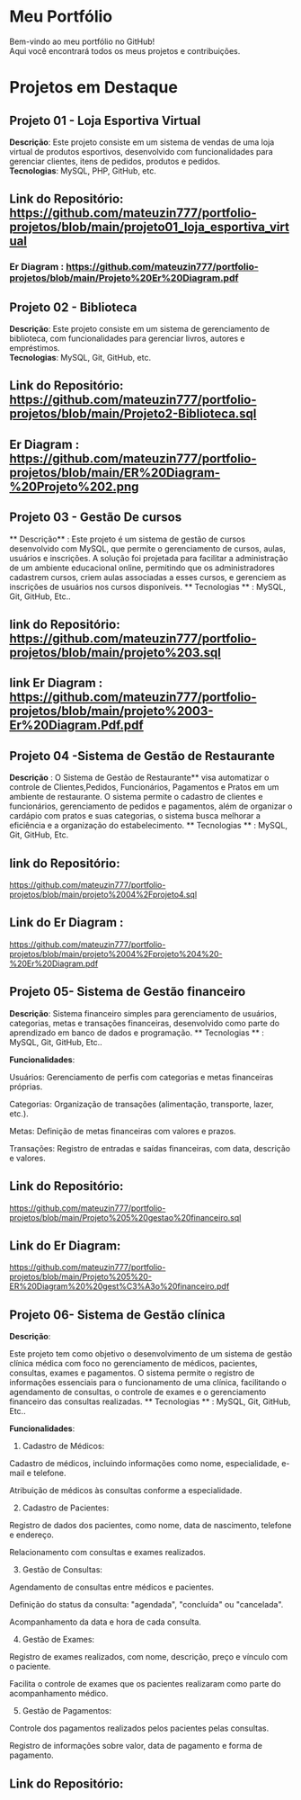 # Meu Portfólio
Bem-vindo ao meu portfólio no GitHub!  
Aqui você encontrará todos os meus projetos e contribuições.

# Projetos em Destaque

## Projeto 01 - Loja Esportiva Virtual
**Descrição**: Este projeto consiste em um sistema de vendas de uma loja virtual de produtos esportivos, desenvolvido com funcionalidades para gerenciar clientes, itens de pedidos, produtos e pedidos.  
**Tecnologias**: MySQL, PHP, GitHub, etc. 
 
## Link do Repositório: https://github.com/mateuzin777/portfolio-projetos/blob/main/projeto01_loja_esportiva_virtual

### Er Diagram : https://github.com/mateuzin777/portfolio-projetos/blob/main/Projeto%20Er%20Diagram.pdf 


## Projeto 02 - Biblioteca
**Descrição**: Este projeto consiste em um sistema de gerenciamento de biblioteca, com funcionalidades para gerenciar livros, autores e empréstimos.  
**Tecnologias**: MySQL, Git, GitHub, etc. 
 
## Link do Repositório: https://github.com/mateuzin777/portfolio-projetos/blob/main/Projeto2-Biblioteca.sql

## Er Diagram : https://github.com/mateuzin777/portfolio-projetos/blob/main/ER%20Diagram-%20Projeto%202.png

## Projeto 03 - Gestão De cursos 
** Descrição** : Este projeto é um sistema de gestão de cursos desenvolvido com MySQL, que permite o gerenciamento de cursos, aulas, usuários e inscrições. A solução foi projetada para facilitar a administração de um ambiente educacional online, permitindo que os administradores cadastrem cursos, criem aulas associadas a esses cursos, e gerenciem as inscrições de usuários nos cursos disponíveis.
** Tecnologias ** : MySQL, Git, GitHub, Etc..

## link do Repositório: https://github.com/mateuzin777/portfolio-projetos/blob/main/projeto%203.sql

## link Er Diagram : https://github.com/mateuzin777/portfolio-projetos/blob/main/projeto%2003-Er%20Diagram.Pdf.pdf


## Projeto 04 -Sistema de Gestão de Restaurante

**Descrição** :
O Sistema de Gestão de Restaurante** visa automatizar o controle de Clientes,Pedidos, Funcionários, Pagamentos e Pratos em um ambiente de restaurante. O sistema permite o cadastro de clientes e funcionários, gerenciamento de pedidos e pagamentos, além de organizar o cardápio com pratos e suas categorias, o sistema busca melhorar a eficiência e a organização do estabelecimento.
** Tecnologias ** : MySQL, Git, GitHub, Etc.

## link do Repositório: 
https://github.com/mateuzin777/portfolio-projetos/blob/main/projeto%2004%2Fprojeto4.sql

## Link do Er Diagram : 
https://github.com/mateuzin777/portfolio-projetos/blob/main/projeto%2004%2Fprojeto%204%20-%20Er%20Diagram.pdf

## Projeto 05- Sistema de Gestão financeiro 

**Descrição**: 
Sistema financeiro simples para gerenciamento de usuários, categorias, metas e transações financeiras, desenvolvido como parte do aprendizado em banco de dados e programação.
** Tecnologias ** : MySQL, Git, GitHub, Etc..

**Funcionalidades**: 

Usuários: Gerenciamento de perfis com categorias e metas financeiras próprias.

Categorias: Organização de transações (alimentação, transporte, lazer, etc.).

Metas: Definição de metas financeiras com valores e prazos.

Transações: Registro de entradas e saídas financeiras, com data, descrição e valores.

## Link do Repositório:
https://github.com/mateuzin777/portfolio-projetos/blob/main/Projeto%205%20gestao%20financeiro.sql

## Link do Er Diagram: 
https://github.com/mateuzin777/portfolio-projetos/blob/main/Projeto%205%20-ER%20Diagram%20%20gest%C3%A3o%20financeiro.pdf

## Projeto 06- Sistema de Gestão clínica 

**Descrição**:

Este projeto tem como objetivo o desenvolvimento de um sistema de gestão clínica médica com foco no gerenciamento de médicos, pacientes, consultas, exames e pagamentos. O sistema permite o registro de informações essenciais para o funcionamento de uma clínica, facilitando o agendamento de consultas, o controle de exames e o gerenciamento financeiro das consultas realizadas.
** Tecnologias ** : MySQL, Git, GitHub, Etc..

**Funcionalidades**:

1. Cadastro de Médicos:

Cadastro de médicos, incluindo informações como nome, especialidade, e-mail e telefone.

Atribuição de médicos às consultas conforme a especialidade.



2. Cadastro de Pacientes:

Registro de dados dos pacientes, como nome, data de nascimento, telefone e endereço.

Relacionamento com consultas e exames realizados.



3. Gestão de Consultas:

Agendamento de consultas entre médicos e pacientes.

Definição do status da consulta: "agendada", "concluída" ou "cancelada".

Acompanhamento da data e hora de cada consulta.



4. Gestão de Exames:

Registro de exames realizados, com nome, descrição, preço e vínculo com o paciente.

Facilita o controle de exames que os pacientes realizaram como parte do acompanhamento médico.



5. Gestão de Pagamentos:

Controle dos pagamentos realizados pelos pacientes pelas consultas.

Registro de informações sobre valor, data de pagamento e forma de pagamento.

## Link do Repositório:







